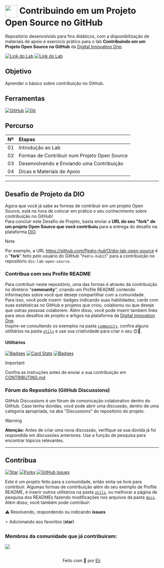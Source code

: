 <h1>
    <a href="https://www.dio.me/">
     <img align="center" width="40px" src="https://hermes.digitalinnovation.one/assets/diome/logo-minimized.png"></a>
    <span> Contribuindo em um Projeto Open Source no GitHub</span>
</h1>

Repositório desenvolvido para fins didáticos, com a disponibilização de materiais de apoio e exercício prático para o lab **Contribuindo em um Projeto Open Source no GitHub** da [Digital Innovation One](https://www.dio.me/).

[![Link do Lab](https://img.shields.io/badge/▶-000?style=for-the-badge&logo=movie&logoColor=E94D5F)](https://web.dio.me/lab/desafio-de-projeto-contribuindo-em-um-projeto-open-source-no-github/learning/913f26fd-1018-4643-b59a-6356ea77dc2e) 
[![Link do Lab](https://img.shields.io/badge/Acesse%20o%20Lab%20na%20Plataforma-E94D5F?style=for-the-badge)](https://web.dio.me/lab/desafio-de-projeto-contribuindo-em-um-projeto-open-source-no-github/learning/913f26fd-1018-4643-b59a-6356ea77dc2e)

## Objetivo
Aprender o básico sobre contribuição no GitHub.

## Ferramentas
[![GitHub](https://img.shields.io/badge/GitHub-000?style=for-the-badge&logo=github&logoColor=30A3DC)](https://docs.github.com/)
[![Git](https://img.shields.io/badge/Git-000?style=for-the-badge&logo=git&logoColor=E94D5F)](https://git-scm.com/doc) 

## Percurso
<table>
  <thead>
    <tr align="left">
      <th>Nº</th>
      <th>Etapas</th>
    </tr>
  </thead>
  <tbody align="left">
    <tr>
      <td>01</td>
      <td>Introdução ao Lab</td>
    </tr>
    <tr>
      <td>02</td>
      <td>Formas de Contribuir num Projeto Open Source</td>
    </tr>
    <tr>
      <td>03</td>
      <td>Desenvolvendo e Enviando uma Contribuição</td>  
    </tr>
    <tr>
      <td>04</td>
      <td>Dicas e Materiais de Apoio</td>    
    </tr>
  </tbody>
</table>

---
## Desafio de Projeto da DIO
Agora que você já sabe as formas de contribuir em um projeto Open Source, está na hora de colocar em prática o seu conhecimento sobre contribuição no GitHub! <br>
Para concluir este Desafio de Projeto, basta enviar a **URL do seu "fork" de um projeto Open Source que você contribuiu** para a entrega do desafio na plataforma [DIO](https://www.dio.me/).

> [!NOTE]   
> Por exemplo, a URL https://github.com/Pedro-hub13/dio-lab-open-source é o "**fork**" feito pelo usuário do GitHub "`Pedro-hub13`" para a contribuição no repositório `dio-lab-open-source`.

### Contribua com seu Profile README
Para contribuir neste repositório, uma das formas é através da contribuição no diretório "**community**", criando um Profile README contendo informações sobre você que deseje compartilhar com a comunidade. <br>
Para isso, você pode inserir: badges indicando suas habilidades; cards com suas estatísticas no GitHub e projetos que criou, colaborou ou que deseje que outras pessoas colaborem. Além disso, você pode inserir também links para seus desafios de projeto e artigos na plataforma da [Digital Innovation One](https://www.dio.me/). <br>
 Inspire-se consultando os exemplos na pasta [`community`](https://github.com/digitalinnovationone/dio-lab-open-source/tree/main/community), confira alguns utilitários na pasta [`utils`](https://github.com/digitalinnovationone/dio-lab-open-source/tree/main/utils) e use sua criatividade para criar o seu 😊💙.

#### Utilitários

[![Badges](https://img.shields.io/badge/Badges-30A3DC?style=for-the-badge)](https://github.com/digitalinnovationone/dio-lab-open-source/blob/main/utils/badges/badges.md)
[![Card Stats](https://img.shields.io/badge/Card%20Stats-E94D5F?style=for-the-badge)](https://github.com/digitalinnovationone/dio-lab-open-source/blob/main/utils/cards/github-stats.md)
[![Badges](https://img.shields.io/badge/Card%20Streak%20States-30A3DC?style=for-the-badge)](https://github.com/digitalinnovationone/dio-lab-open-source/blob/main/utils/cards/github-streak-stats.md)

> [!IMPORTANT]   
> Confira as instruções antes de enviar a sua contribuição em [CONTRIBUTING.md](https://github.com/digitalinnovationone/dio-lab-open-source/blob/main/CONTRIBUTING.md)

### Fórum do Repositório (GitHub Discussions)
GitHub Discussions é um fórum de comunicação colaborativo dentro do GitHub. Caso tenha dúvidas, você pode abrir uma discussão, dentro de uma categoria apropriada, na aba "Discussions" do repositório do projeto.

> [!WARNING]  
> **Atenção:** Antes de criar uma nova discussão, verifique se sua dúvida já foi respondida em discussões anteriores. Use a função de pesquisa para encontrar tópicos relevantes.

---

## Contribua
[![Star](https://img.shields.io/github/stars/digitalinnovationone/dio-lab-open-source?style=social)](https://github.com/digitalinnovationone/dio-lab-open-source/stargazers)
[![Forks](https://img.shields.io/github/forks/digitalinnovationone/dio-lab-open-source?style=social)](https://github.com/digitalinnovationone/dio-lab-open-source/forks)
[![GitHub Issues](https://img.shields.io/github/issues/digitalinnovationone/dio-lab-open-source?style=social)](https://github.com/digitalinnovationone/dio-lab-open-source/issues/)

 Este é um projeto feito para a comunidade, então sinta-se livre para contribuir. Algumas formas de contribuição além do seu exemplo de Profile README, é inserir outros utilitários na pasta [`utils`](https://github.com/digitalinnovationone/dio-lab-open-source/tree/main/utils), ou melhorar a página de pesquisa dos READMEs fazendo modificações nos arquivos da pasta [`docs`](https://github.com/digitalinnovationone/dio-lab-open-source/tree/main/docs). <br>
 Além disso, você também pode contribuir:
 
⚠️ Resolvendo, respondendo ou indicando **issues**

⭐ Adicionando aos favoritos (**star**) 

### Membros da comunidade que já contribuiram:
<a href="https://github.com/digitalinnovationone/dio-lab-open-source/graphs/contributors">
  <img src="https://contrib.rocks/image?repo=digitalinnovationone/dio-lab-open-source"/>
</a>

##
<div align="center">Feito com 💙 por <a href="https://github.com/elidianaandrade">Eli</a>.</div>

